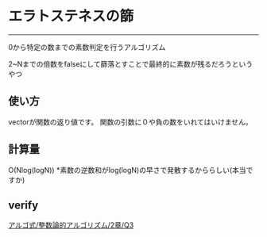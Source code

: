 # エラトステネスの篩
***
0から特定の数までの素数判定を行うアルゴリズム

2~Nまでの倍数をfalseにして篩落とすことで最終的に素数が残るだろうというやつ

## 使い方
vector<int>が関数の返り値です。
関数の引数に０や負の数をいれてはいけません。

## 計算量

O(Nlog(logN))
*素数の逆数和がlog(logN)の早さで発散するかららしい(本当ですか)

## verify

[アルゴ式/整数論的アルゴリズム/2章/Q3](https://algo-method.com/submissions/483146)

